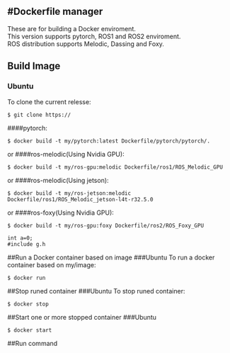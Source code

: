#Dockerfile manager
---
These are for building a Docker enviroment.  
This version supports pytorch, ROS1 and ROS2 enviroment.  
ROS distribution supports Melodic, Dassing and Foxy.  
  
## Build Image  
### Ubuntu
To clone the current relesse:
```bash:bash
$ git clone https://
```
####pytorch:
```bash:bash
$ docker build -t my/pytorch:latest Dockerfile/pytorch/pytorch/.
```
or
####ros-melodic(Using Nvidia GPU):
```bash:bash
$ docker build -t my/ros-gpu:melodic Dockerfile/ros1/ROS_Melodic_GPU
```
or
####ros-melodic(Using jetson):
``` bash:bash
$ docker build -t my/ros-jetson:melodic Dockerfile/ros1/ROS_Melodic_jetson-l4t-r32.5.0
```
or
####ros-foxy(Using Nvidia GPU):
```bash:bash
$ docker build -t my/ros-gpu:foxy Dockerfile/ros2/ROS_Foxy_GPU
```

```c:test
int a=0;
#include g.h
```


##Run a Docker container based on image
###Ubuntu
To run a docker container based on my/image:
```bash:bash
$ docker run 
```

##Stop runed container
###Ubuntu
To stop runed container:
```bash:bash
$ docker stop 
```

##Start one or more stopped container
###Ubuntu
```bash:bash
$ docker start
```

##Run command

